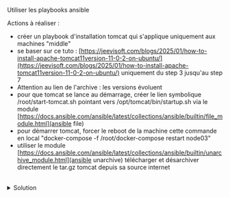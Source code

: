 Utiliser les playbooks ansible

Actions à réaliser :
- créer un playbook d'installation tomcat qui s'applique uniquement aux machines "middle"
- se baser sur ce tuto : [https://jeevisoft.com/blogs/2025/01/how-to-install-apache-tomcat11version-11-0-2-on-ubuntu/](https://jeevisoft.com/blogs/2025/01/how-to-install-apache-tomcat11version-11-0-2-on-ubuntu/) uniquement du step 3 jusqu'au step 7
- Attention au lien de l'archive : les versions évoluent
- pour que tomcat se lance au démarrage, créer le lien symbolique /root/start-tomcat.sh pointant vers /opt/tomcat/bin/startup.sh via le module [https://docs.ansible.com/ansible/latest/collections/ansible/builtin/file_module.html](ansible file)
- pour démarrer tomcat, forcer le reboot de la machine cette commande en local "docker-compose -f /root/docker-compose restart node03"
- utiliser le module [https://docs.ansible.com/ansible/latest/collections/ansible/builtin/unarchive_module.html](ansible unarchive) télécharger et désarchiver directement le tar.gz tomcat depuis sa source internet

<br>

<details>

<summary>Solution</summary>

Activer le virtual env :
```plain
cd ~/ansible
source bin/activate
```{{exec}}

Créer le playbook middle.yml
```plain
touch playbook/middle.yml
```{{exec}}

Utiliser l'éditeur pour créer le playbook qui permet de gérer le middle
```plain
---

# Ce playbook cree le user et le middle tomcat
- name: tomcat
  hosts: middle
  tasks:
  - name: installer jdk
    ansible.builtin.package:
      name:
      - openjdk-17-jdk
      - sudo
      state: latest
  - name: ajouter groupe tomcat
    ansible.builtin.group:
      name: tomcat
      state: present
  - name: ajouter user tomcat
    ansible.builtin.user:
      name: tomcat
      home: /opt/tomcat
      shell: /bin/false
      groups: tomcat
  - name: decompression sources tomcat
    ansible.builtin.unarchive:
      src: "https://downloads.apache.org/tomcat/tomcat-11/v11.0.9/bin/apache-tomcat-11.0.9.tar.gz"
      dest: "/opt/tomcat/"
      remote_src: true
      extra_opts: [--strip-components=1]
  - name: trouver les fichiers sh
    ansible.builtin.find:
      paths: /opt/tomcat/bin
      patterns: '*.sh'
    register: sh_files
  - name: Passer les sh executables
    ansible.builtin.file:
      path: "{{ item.path }}"
      mode: "0755"
    with_items: "{{ sh_files.files }}"
  - name: Creation lien symbolique
    ansible.builtin.file:
      src: /opt/tomcat/bin/startup.sh
      dest: /root/start-tomcat.sh
      owner: root
      group: root
      state: link
    notify: start tomcat with reboot
  handlers:
    - name: start tomcat with reboot
      ansible.builtin.command:
        cmd: "docker-compose -f /root/docker-compose restart node03"
      delegate_to: localhost

```

Cette commande jouera le playbook
```plain
ansible-playbook playbook/middle.yml
```{{exec}}

Rejouer le playbook pour constater l'idempotence
```plain
ansible-playbook playbook/middle.yml
```{{exec}}

</details>
